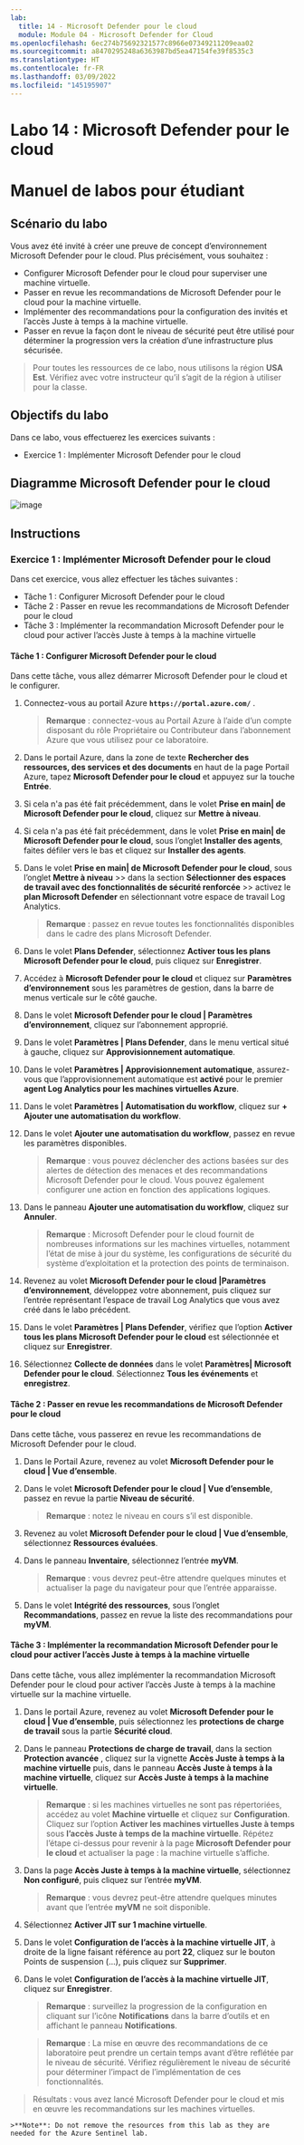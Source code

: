```yaml
---
lab:
  title: 14 - Microsoft Defender pour le cloud
  module: Module 04 - Microsoft Defender for Cloud
ms.openlocfilehash: 6ec274b75692321577c8966e07349211209eaa02
ms.sourcegitcommit: a8470295248a6363987bd5ea47154fe39f8535c3
ms.translationtype: HT
ms.contentlocale: fr-FR
ms.lasthandoff: 03/09/2022
ms.locfileid: "145195907"
---
```

# <a name="lab-14-microsoft-defender-for-cloud"></a>Labo 14 : Microsoft Defender pour le cloud
# <a name="student-lab-manual"></a>Manuel de labos pour étudiant

## <a name="lab-scenario"></a>Scénario du labo

Vous avez été invité à créer une preuve de concept d’environnement Microsoft Defender pour le cloud. Plus précisément, vous souhaitez :

- Configurer Microsoft Defender pour le cloud pour superviser une machine virtuelle.
- Passer en revue les recommandations de Microsoft Defender pour le cloud pour la machine virtuelle.
- Implémenter des recommandations pour la configuration des invités et l’accès Juste à temps à la machine virtuelle. 
- Passer en revue la façon dont le niveau de sécurité peut être utilisé pour déterminer la progression vers la création d’une infrastructure plus sécurisée.

> Pour toutes les ressources de ce labo, nous utilisons la région **USA Est**. Vérifiez avec votre instructeur qu’il s’agit de la région à utiliser pour la classe. 

## <a name="lab-objectives"></a>Objectifs du labo

Dans ce labo, vous effectuerez les exercices suivants :

- Exercice 1 : Implémenter Microsoft Defender pour le cloud

## <a name="microsoft-defender-for-cloud-diagram"></a>Diagramme Microsoft Defender pour le cloud

![image](https://user-images.githubusercontent.com/91347931/157537800-94a64b6e-026c-41b2-970e-f8554ce1e0ab.png)

## <a name="instructions"></a>Instructions

### <a name="exercise-1-implement-microsoft-defender-for-cloud"></a>Exercice 1 : Implémenter Microsoft Defender pour le cloud

Dans cet exercice, vous allez effectuer les tâches suivantes :

- Tâche 1 : Configurer Microsoft Defender pour le cloud
- Tâche 2 : Passer en revue les recommandations de Microsoft Defender pour le cloud
- Tâche 3 : Implémenter la recommandation Microsoft Defender pour le cloud pour activer l’accès Juste à temps à la machine virtuelle

#### <a name="task-1-configure-microsoft-defender-for-cloud"></a>Tâche 1 : Configurer Microsoft Defender pour le cloud

Dans cette tâche, vous allez démarrer Microsoft Defender pour le cloud et le configurer.

1. Connectez-vous au portail Azure **`https://portal.azure.com/`** .

    >**Remarque** : connectez-vous au Portail Azure à l’aide d’un compte disposant du rôle Propriétaire ou Contributeur dans l’abonnement Azure que vous utilisez pour ce laboratoire.

2. Dans le portail Azure, dans la zone de texte **Rechercher des ressources, des services et des documents** en haut de la page Portail Azure, tapez **Microsoft Defender pour le cloud** et appuyez sur la touche **Entrée**.

3. Si cela n'a pas été fait précédemment, dans le volet **Prise en main\| de Microsoft Defender pour le cloud**, cliquez sur **Mettre à niveau**.
     
4. Si cela n'a pas été fait précédemment, dans le volet **Prise en main\| de Microsoft Defender pour le cloud**, sous l’onglet **Installer des agents**, faites défiler vers le bas et cliquez sur **Installer des agents**.

5. Dans le volet **Prise en main\| de Microsoft Defender pour le cloud**, sous l’onglet **Mettre à niveau** >> dans la section **Sélectionner des espaces de travail avec des fonctionnalités de sécurité renforcée** >> activez le **plan Microsoft Defender** en sélectionnant votre espace de travail Log Analytics. 

    >**Remarque** : passez en revue toutes les fonctionnalités disponibles dans le cadre des plans Microsoft Defender. 

6. Dans le volet **Plans Defender**, sélectionnez **Activer tous les plans Microsoft Defender pour le cloud**, puis cliquez sur **Enregistrer**.

7. Accédez à **Microsoft Defender pour le cloud** et cliquez sur **Paramètres d’environnement** sous les paramètres de gestion, dans la barre de menus verticale sur le côté gauche.

8. Dans le volet **Microsoft Defender pour le cloud | Paramètres d’environnement**, cliquez sur l’abonnement approprié. 

9. Dans le volet **Paramètres | Plans Defender**, dans le menu vertical situé à gauche, cliquez sur **Approvisionnement automatique**.

10. Dans le volet **Paramètres | Approvisionnement automatique**, assurez-vous que l’approvisionnement automatique est **activé** pour le premier **agent Log Analytics pour les machines virtuelles Azure**.

11. Dans le volet **Paramètres \| Automatisation du workflow**, cliquez sur **+ Ajouter une automatisation du workflow**.

12. Dans le volet **Ajouter une automatisation du workflow**, passez en revue les paramètres disponibles. 

    >**Remarque** : vous pouvez déclencher des actions basées sur des alertes de détection des menaces et des recommandations Microsoft Defender pour le cloud. Vous pouvez également configurer une action en fonction des applications logiques. 

13. Dans le panneau **Ajouter une automatisation du workflow**, cliquez sur **Annuler**.

    >**Remarque** : Microsoft Defender pour le cloud fournit de nombreuses informations sur les machines virtuelles, notamment l’état de mise à jour du système, les configurations de sécurité du système d’exploitation et la protection des points de terminaison.

14. Revenez au volet **Microsoft Defender pour le cloud \|Paramètres d’environnement**, développez votre abonnement, puis cliquez sur l’entrée représentant l’espace de travail Log Analytics que vous avez créé dans le labo précédent.

15. Dans le volet **Paramètres \| Plans Defender**, vérifiez que l’option **Activer tous les plans Microsoft Defender pour le cloud** est sélectionnée et cliquez sur **Enregistrer**.

16. Sélectionnez **Collecte de données** dans le volet **Paramètres\| Microsoft Defender pour le cloud**. Sélectionnez **Tous les événements** et **enregistrez**.


#### <a name="task-2-review-the-microsoft-defender-for-cloud-recommendation"></a>Tâche 2 : Passer en revue les recommandations de Microsoft Defender pour le cloud

Dans cette tâche, vous passerez en revue les recommandations de Microsoft Defender pour le cloud. 

1. Dans le Portail Azure, revenez au volet **Microsoft Defender pour le cloud \| Vue d’ensemble**. 

2. Dans le volet **Microsoft Defender pour le cloud \| Vue d’ensemble**, passez en revue la partie **Niveau de sécurité**.

    >**Remarque** : notez le niveau en cours s’il est disponible.

3. Revenez au volet **Microsoft Defender pour le cloud \| Vue d’ensemble**, sélectionnez **Ressources évaluées**.

4. Dans le panneau **Inventaire**, sélectionnez l’entrée **myVM**.

    >**Remarque** : vous devrez peut-être attendre quelques minutes et actualiser la page du navigateur pour que l’entrée apparaisse.
    
5. Dans le volet **Intégrité des ressources**, sous l’onglet **Recommandations**, passez en revue la liste des recommandations pour **myVM**.


#### <a name="task-3-implement-the-microsoft-defender-for-cloud-recommendation-to-enable-just-in-time-vm-access"></a>Tâche 3 : Implémenter la recommandation Microsoft Defender pour le cloud pour activer l’accès Juste à temps à la machine virtuelle

Dans cette tâche, vous allez implémenter la recommandation Microsoft Defender pour le cloud pour activer l’accès Juste à temps à la machine virtuelle sur la machine virtuelle. 

1. Dans le portail Azure, revenez au volet **Microsoft Defender pour le cloud \| Vue d’ensemble**, puis sélectionnez les **protections de charge de travail** sous la partie **Sécurité cloud**.

2. Dans le panneau **Protections de charge de travail**, dans la section **Protection avancée** , cliquez sur la vignette **Accès Juste à temps à la machine virtuelle** puis, dans le panneau **Accès Juste à temps à la machine virtuelle**, cliquez sur **Accès Juste à temps à la machine virtuelle**.

    >**Remarque** : si les machines virtuelles ne sont pas répertoriées, accédez au volet **Machine virtuelle** et cliquez sur **Configuration**. Cliquez sur l’option **Activer les machines virtuelles Juste à temps** sous **l’accès Juste à temps de la machine virtuelle**. Répétez l’étape ci-dessus pour revenir à la page **Microsoft Defender pour le cloud** et actualiser la page : la machine virtuelle s’affiche.

3. Dans la page **Accès Juste à temps à la machine virtuelle**, sélectionnez **Non configuré**, puis cliquez sur l’entrée **myVM**.

    >**Remarque** : vous devrez peut-être attendre quelques minutes avant que l’entrée **myVM** ne soit disponible.

4. Sélectionnez **Activer JIT sur 1 machine virtuelle**.

5. Dans le volet **Configuration de l’accès à la machine virtuelle JIT**, à droite de la ligne faisant référence au port **22**, cliquez sur le bouton Points de suspension (...), puis cliquez sur **Supprimer**.

6. Dans le volet **Configuration de l’accès à la machine virtuelle JIT**, cliquez sur **Enregistrer**.

    >**Remarque** : surveillez la progression de la configuration en cliquant sur l’icône **Notifications** dans la barre d’outils et en affichant le panneau **Notifications**. 

    >**Remarque** : La mise en œuvre des recommandations de ce laboratoire peut prendre un certain temps avant d’être reflétée par le niveau de sécurité. Vérifiez régulièrement le niveau de sécurité pour déterminer l’impact de l’implémentation de ces fonctionnalités. 

> Résultats : vous avez lancé Microsoft Defender pour le cloud et mis en œuvre les recommandations sur les machines virtuelles. 

    >**Note**: Do not remove the resources from this lab as they are needed for the Azure Sentinel lab.

